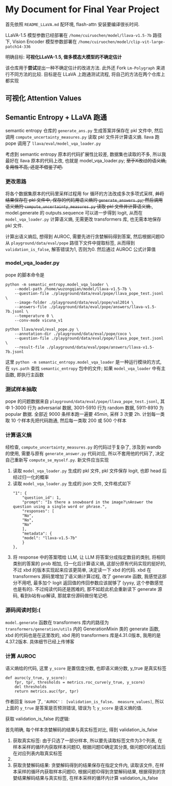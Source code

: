 # My Document for Final Year Project

首先依照 `README_LLaVA.md` 配环境, flash-attn 安装要编译很长时间.

LLaVA-1.5 模型参数已经部署在 `/home/cuiruochen/model/llava-v1.5-7b` 路径下, Vision Encoder 模型参数部署在 `/home/cuiruochen/model/clip-vit-large-patch14-336`

明确目标: **可视化LLaVA-1.5, 做多模态大模型的不确定估计**

该仓库用于**尝试**提出一种不确定估计的改进方法. 此外还 Fork  `Lm-Polygraph` 来进行不同方法的比较. 目标是在 LLaVA 上跑通测试流程, 将自己的方法在两个仓库上都实现

## 可视化 Attention Values

## Semantic Entropy + LLaVA 跑通

semantic entropy 仓库的 `generate_ans.py` 生成答案并保存在 pkl 文件中, 然后调用 `compute_uncertainty_measures.py` 读取 pkl 文件并计算语义熵. llava 跑 pope 调用了 `llava/eval/model_vqa_loader.py`

考虑到 semantic entropy 原本的代码扩展性比较差, 数据集也读取的不多, 所以我最好在 llava 原本的代码上改, 也就是 model_vqa_loader.py; ~~至于X改过的语义熵, 复用性不高, 还是不借鉴了吧.~~

### 更改思路

将各个数据集原本的代码里采样过程用 for 循环的方法改成多次多项式采样, ~~并将结果保存在 pkl 文件中, 保存的代码用语义熵的 `generate_answers.py`; 然后调用语义熵的 `compute_uncertainty_measures.py` 读取 pkl 文件并计算语义熵.~~, model.generate 的 outputs.sequence 可以进一步得到 logit, 从而在 `model_vqa_loader.py` 计算语义熵, 无需更改 transformers 库, 也无需本地保存 pkl 文件.

计算出语义熵后, 想得到 AUROC, 需要先进行贪婪解码得到答案, 然后根据问题ID从 `playground/data/eval/pope` 路径下文件中提取标签, 从而得到 `validation_is_false`, 解答错误为1, 否则为0. 然后通过 AUROC 公式计算值


### model_vqa_loader.py

pope 的脚本命令是

```
python -m semantic_entropy.model_vqa_loader \
    --model-path /home/wuzongqian/model/llava-v1.5-7b \
    --question-file ./playground/data/eval/pope/llava_pope_test.jsonl \
    --image-folder ./playground/data/eval/pope/val2014 \
    --answers-file ./playground/data/eval/pope/answers/llava-v1.5-7b.jsonl \
    --temperature 0 \
    --conv-mode vicuna_v1

python llava/eval/eval_pope.py \
    --annotation-dir ./playground/data/eval/pope/coco \
    --question-file ./playground/data/eval/pope/llava_pope_test.jsonl \
    --result-file ./playground/data/eval/pope/answers/llava-v1.5-7b.jsonl
```

这里 `python -m semantic_entropy.model_vqa_loader` 是一种运行模块的方式, 在 `sys.path` 查找 `semantic_entropy` 包中的文件; 如果 `model_vqa_loader` 中有主函数, 即执行主函数


### 测试样本抽取

pope 的问题数据来自 `playground/data/eval/pope/llava_pope_test.jsonl`, 其中 1-3000 行为 adversarial 数据, 3001-5910 行为 random 数据, 5911-8910 为 popular 数据. 全部近 9000 条样本跑一遍要 45min, 采样 3 次要 2h. 计划每一类取 10 个样本先把代码跑通, 然后每一类取 200 或 500 个样本

### 计算语义熵

经检查, `compute_uncertainty_measures.py` 的代码过于复杂了, 涉及到 wandb 的使用, 需要与原有 `generate_answer.py` 代码对应, 所以不套用他的代码了, 决定自己重新写 `compute_se_myself.py`. 新文件应当实现

1. 读取 `model_vqa_loader.py` 生成的 pkl 文件, pkl 文件保存 logit, 也即 head 后经过归一化的概率
2. 读取 `model_vqa_loader.py` 生成的 json 文件, 文件格式如下
    ```
    "1": {
        "question_id": 1,
        "prompt": "Is there a snowboard in the image?\nAnswer the question using a single word or phrase.",
        "responses": [
        "No",
        "No",
        "No"
        ],
        "metadata": {
        "model": "llava-v1.5-7b"
        }
    },
    ```
3. 将 response 中的答案喂给 LLM, 让 LLM 将答案分成指定数目的类别, 将相同类别的答案的 prob 相加, 归一化后计算语义熵, 这部分原有代码实现的挺好的, 不过 xbd 的版本实现起来应该更简单, 决定读一下 xbd 的代码. xbd 在 transformers 源码里增加了语义熵计算过程, 改了 generate 函数, 我感觉这部分不用吧, 最多加个 logit 返回值的传回参数应该就够了 (yysy, 这个参数感觉也是有的). 不过纯读代码还是困难的, 那不如趁此机会重新读下 generate 源码, 看到b站有up解读, 那就拿份源码做份笔记吧.


### 源码阅读时刻:(

`model.generate` 函数在 transformers 库内的路径为 `transformers/generation/utils` 内的 GenerationMixin 类的 generate 函数, xbd 的代码也是在这里改的, xbd 用的 transformers 库是4.31.0版本, 我用的是4.37.2版本. 具体细节已经上传博客


### 计算 AUROC

语义熵给的代码, 这里 `y_score` 是置信度分数, 也即语义熵分数, y_true 是真实标签

```
def auroc(y_true, y_score):
    fpr, tpr, thresholds = metrics.roc_curve(y_true, y_score)
    del thresholds
    return metrics.auc(fpr, tpr)
```

作者回复 issue 了, `'AUROC'： [validation_is_false， measure_values]`, 所以上面的 `y_true` 是答案是否预测错误, 错误为 1; `y_score` 是语义熵的值. 


获取 validation_is_false 的逻辑:

首先明确, 每个样本贪婪解码的结果与真实标签对比, 得到 validation_is_false

1. 获取真实标签: 由于只选了一部分样本, 所以要先读取标签文件为3个列表, 在样本采样的循环内获取样本问题ID, 根据问题ID确定其分类, 做问题ID的减法后在对应列表内取真实标签
2. 
3. 获取贪婪解码结果: 贪婪解码得到的结果保存在指定文件内, 读取该文件, 在样本采样的循环内获取样本问题ID, 根据问题ID得到贪婪解码结果, 根据得到的贪婪结果解码结果与真实标签, 在样本采样的循环内计算 validation_is_false

